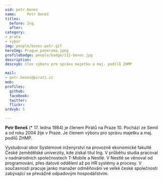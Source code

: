 ```yaml
---
uid: petr.benes
name:     Petr Beneš 
titles:
  before: Ing. 
  after:
category: 
- praha
- vybor
img: people/benes-petr.gif
heroImg: Prague_panorama.jpeg
profilebadge: people/badge/111-benes.jpg
description: 
descvyb: člen výboru pro správu majetku a maj. podílů ZHMP

mail:
- petr.benes@pirati.cz
mob: 
profiles:
  github:       
  facebook:    
  twitter: 		  
  flickr:		  
ordvyb: 5

---
```


**Petr Beneš** (* 17. ledna 1984) je členem Pirátů na Praze 10. Pochází ze Semil a od roku 2004 žije v Praze. Je členem výboru pro správu majetku a maj. podílů ZHMP.

Vystudoval obor Systémové inženýrství na provozně ekonomické fakultě České zemědělské univerzity, kde získal titul Ing. V průběhu studia pracoval v nadnárodních společnostech T-Mobile a Nestlé. V Nestlé se věnoval od programování, přes datové oddělení až po HR systémy a procesy. V současnosti pracuje janko manažer odměňování ve velké české společnosti zabývající se převážně odpadovým hospodářstvím.